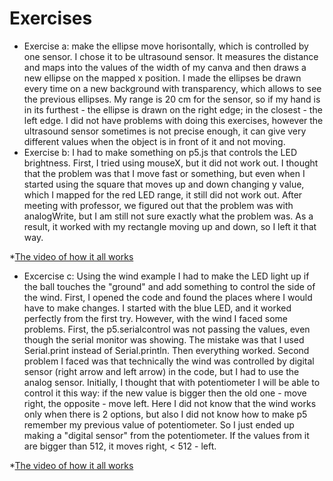 # Exercises
* Exercise a: make the ellipse move horisontally, which is controlled by one sensor. I chose it to be ultrasound sensor. It measures the distance and maps into the values of the width of my canva and then draws a new ellipse on the mapped x position. I made the ellipses be drawn every time on a new background with transparency, which allows to see the previous ellipses. My range is 20 cm for the sensor, so if my hand is in its furthest - the ellipse is drawn on the right edge; in the closest - the left edge. I did not have problems with doing this exercises, however the ultrasound sensor sometimes is not precise enough, it can give very different values when the object is in front of it and not moving.
* Exercise b: I had to make something on p5.js that controls the LED brightness. First, I tried using mouseX, but it did not work out. I thought that the problem was that I move fast or something, but even when I started using the square that moves up and down changing y value, which I mapped for the red LED range, it still did not work out. After meeting with professor, we figured out that the problem was with analogWrite, but I am still not sure exactly what the problem was. As a result, it worked with my rectangle moving up and down, so I left it that way.

*[The video of how it all works](https://youtu.be/FjgZsPld7Jw)

* Excercise c: Using the wind example I had to make the LED light up if the ball touches the "ground" and add something to control the side of the wind. First, I opened the code and found the places where I would have to make changes. I started with the blue LED, and it worked perfectly from the first try. However, with the wind I faced some problems. First, the p5.serialcontrol was not passing the values, even though the serial monitor was showing. The mistake was that I used Serial.print instead of Serial.println. Then everything worked. Second problem I faced was that technically the wind was controlled by digital sensor (right arrow and left arrow) in the code, but I had to use the analog sensor. Initially, I thought that with potentiometer I will be able to control it this way: if the new value is bigger then the old one - move right, the opposite - move left. Here I did not know that the wind works only when there is 2 options, but also I did not know how to make p5 remember my previous value of potentiometer. So I just ended up making a "digital sensor" from the potentiometer. If the values from it are bigger than 512, it moves right, < 512 - left. 

*[The video of how it all works](https://youtu.be/KkcJX6ad9-A)
